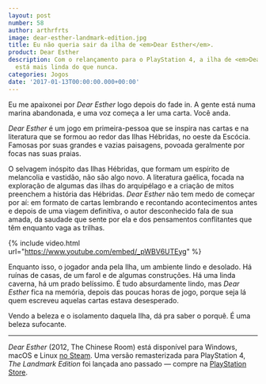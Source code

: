 ```yaml
---
layout: post
number: 58
author: arthrfrts
image: dear-esther-landmark-edition.jpg
title: Eu não queria sair da ilha de <em>Dear Esther</em>.
product: Dear Esther
description: Com o relançamento para o PlayStation 4, a ilha de <em>Dear Esther</em>
  está mais linda do que nunca.
categories: Jogos
date: '2017-01-13T00:00:00.000+00:00'
---
```


Eu me apaixonei por _Dear Esther_ logo depois do fade in. A gente está numa marina abandonada, e uma voz começa a ler uma carta. Você anda.

_Dear Esther_ é um jogo em primeira-pessoa que se inspira nas cartas e na literatura que se formou ao redor das Ilhas Hébridas, no oeste da Escócia. Famosas por suas grandes e vazias paisagens, povoada geralmente por focas nas suas praias.

O selvagem inóspito das Ilhas Hébridas, que formam um espírito de melancolia e vastidão, não são algo novo. A literatura gaélica, focada na exploração de algumas das ilhas do arquipélago e a criação de mitos preenchem a história das Hébridas. _Dear Esther_ não tem medo de começar por aí: em formato de cartas lembrando e recontando acontecimentos antes e depois de uma viagem definitiva, o autor desconhecido fala de sua amada, da saudade que sente por ela e dos pensamentos conflitantes que têm enquanto vaga as trilhas.

{% include video.html url="https://www.youtube.com/embed/_pWBV6UTEyg" %}

Enquanto isso, o jogador anda pela Ilha, um ambiente lindo e desolado. Há ruínas de casas, de um farol e de algumas construções. Há uma linda caverna, há um prado belíssimo. É tudo absurdamente lindo, mas _Dear Esther_ fica na memória, depois das poucas horas de jogo, porque seja lá quem escreveu aquelas cartas estava desesperado.

Vendo a beleza e o isolamento daquela Ilha, dá pra saber o porquê. É uma beleza sufocante.

---

_Dear Esther_ (2012, The Chinese Room) está disponível para Windows, macOS e Linux [no Steam](http://store.steampowered.com/app/203810/). Uma versão remasterizada para PlayStation 4, _The Landmark Edition_ foi lançada ano passado — compre na [PlayStation Store](https://www.playstation.com/en-us/games/dear-esther-ps4/).
